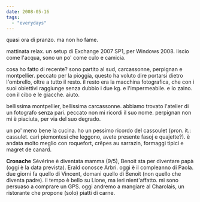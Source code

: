 ```yaml
---
date: 2008-05-16
tags: 
  - "everydays"
---
```


quasi ora di pranzo. ma non ho fame.

mattinata relax. un setup di Exchange 2007 SP1, per Windows 2008. liscio come l'acqua, sono un po' come culo e camicia.

cosa ho fatto di recente? sono partito al sud, carcassonne, perpignan e montpellier. peccato per la pioggia, questo ha voluto dire portarsi dietro l'ombrello, oltre a tutto il resto. il resto era la macchina fotografica, che con i suoi obiettivi raggiunge senza dubbio i due kg. e l'impermeabile. e lo zaino. con il cibo e le giacche. aiuto.

bellissima montpellier, bellissima carcassonne. abbiamo trovato l'atelier di un fotografo senza pari. peccato non mi ricordi il suo nome. perpignan non mi è piaciuta, per via del suo degrado.

un po' meno bene la cucina. ho un pessimo ricordo del cassoulet (pron. it.: cassulet. cari piemontesi che leggono, avete presente fasoj e quajette?). è andata molto meglio con roquefort, crêpes au sarrazin, formaggi tipici e magret de canard.

**Cronache** Sévérine è diventata mamma (9/5), Benoit sta per diventare papà (oggi è la data prevista). Erald conosce Arbri. oggi è il compleanno di Paola. due giorni fa quello di Vincent, domani quello di Benoit (non quello che diventa padre). il tempo è bello su Lione, ma ieri nient'affatto. mi sono persuaso a comprare un GPS. oggi andremo a mangiare al Charolais, un ristorante che propone (solo) piatti di carne.

